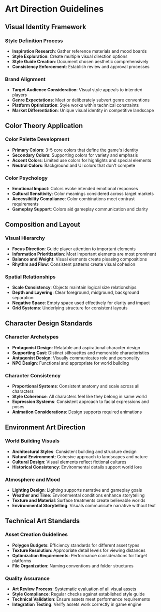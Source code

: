 # Art Direction Guidelines

## Visual Identity Framework

### Style Definition Process

- **Inspiration Research**: Gather reference materials and mood boards
- **Style Exploration**: Create multiple visual direction options
- **Style Guide Creation**: Document chosen aesthetic comprehensively
- **Consistency Enforcement**: Establish review and approval processes

### Brand Alignment

- **Target Audience Consideration**: Visual style appeals to intended players
- **Genre Expectations**: Meet or deliberately subvert genre conventions
- **Platform Optimization**: Style works within technical constraints
- **Market Differentiation**: Unique visual identity in competitive landscape

## Color Theory Application

### Color Palette Development

- **Primary Colors**: 3-5 core colors that define the game's identity
- **Secondary Colors**: Supporting colors for variety and emphasis
- **Accent Colors**: Limited use colors for highlights and special elements
- **Neutral Colors**: Background and UI colors that don't compete

### Color Psychology

- **Emotional Impact**: Colors evoke intended emotional responses
- **Cultural Sensitivity**: Color meanings considered across target markets
- **Accessibility Compliance**: Color combinations meet contrast requirements
- **Gameplay Support**: Colors aid gameplay communication and clarity

## Composition and Layout

### Visual Hierarchy

- **Focus Direction**: Guide player attention to important elements
- **Information Prioritization**: Most important elements are most prominent
- **Balance and Weight**: Visual elements create pleasing compositions
- **Rhythm and Flow**: Consistent patterns create visual cohesion

### Spatial Relationships

- **Scale Consistency**: Objects maintain logical size relationships
- **Depth and Layering**: Clear foreground, midground, background separation
- **Negative Space**: Empty space used effectively for clarity and impact
- **Grid Systems**: Underlying structure for consistent layouts

## Character Design Standards

### Character Archetypes

- **Protagonist Design**: Relatable and aspirational character design
- **Supporting Cast**: Distinct silhouettes and memorable characteristics
- **Antagonist Design**: Visually communicates role and personality
- **NPC Design**: Functional and appropriate for world building

### Character Consistency

- **Proportional Systems**: Consistent anatomy and scale across all characters
- **Style Coherence**: All characters feel like they belong in same world
- **Expression Systems**: Consistent approach to facial expressions and poses
- **Animation Considerations**: Design supports required animations

## Environment Art Direction

### World Building Visuals

- **Architectural Styles**: Consistent building and structure design
- **Natural Environment**: Cohesive approach to landscapes and nature
- **Cultural Design**: Visual elements reflect fictional cultures
- **Historical Consistency**: Environmental details support world lore

### Atmosphere and Mood

- **Lighting Design**: Lighting supports narrative and gameplay goals
- **Weather and Time**: Environmental conditions enhance storytelling
- **Texture and Material**: Surface treatments create believable worlds
- **Environmental Storytelling**: Visuals communicate narrative without text

## Technical Art Standards

### Asset Creation Guidelines

- **Polygon Budgets**: Efficiency standards for different asset types
- **Texture Resolution**: Appropriate detail levels for viewing distances
- **Optimization Requirements**: Performance considerations for target platforms
- **File Organization**: Naming conventions and folder structures

### Quality Assurance

- **Art Review Process**: Systematic evaluation of all visual assets
- **Style Compliance**: Regular checks against established style guide
- **Technical Validation**: Ensure assets meet performance requirements
- **Integration Testing**: Verify assets work correctly in game engine

